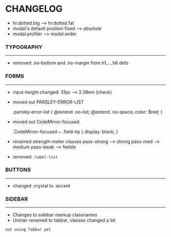 # CHANGELOG

* hr.dotted.big --> hr.dotted.fat
* modal's default position fixed --> absolute
* modal.profiler --> modal.wider

### TYPOGRAPHY
---
* removed .no-bottom and .no-margin from h1,...,h6 defs

### FORMS
---
* input-height changed: 31px --> 2.38em (check)
* moved out PARSLEY-ERROR-LIST

    .parsley-error-list {
      @extend .no-list;
      @extend .no-space;
      color: $red;
    }

* moved out CodeMirror-focused

    .CodeMirror-focused ~ .field-tip {
      display: block;
    }

* renamed strength-meter classes
    pass-strong --> strong
    pass-med    --> medium
    pass-weak   --> feeble

* removed `.label-list`

### BUTTONS
---
* changed .crystal to .accent

### SIDEBAR
---
* Changes to sidebar markup classnames
* Uninav renamed to tabbar, classes changed a bit

`not using Tabbar yet`

